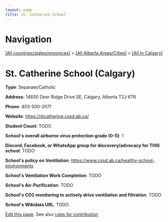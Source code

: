 ```yaml
---
layout: page
title: St. Catherine School
---
```

# Navigation

[[All countries/states/provinces]](../../..) > [[All Alberta Areas/Cities]](../..) > [[All In Calgary]](..)

# St. Catherine School (Calgary)

**Type**: Separate/Catholic

**Address**: 14830 Deer Ridge Drive SE, Calgary, Alberta T2J 6T6

**Phone**: 403-500-2071

**Website**: <https://stcatherine.cssd.ab.ca/>

**Student Count**: TODO

**School's overall airborne virus protection grade (0-5)**: 1

**Discord, Facebook, or WhatsApp group for discovery/advocacy for THIS school**: TODO

**School's policy on Ventilation**: <https://www.cssd.ab.ca/healthy-school-environments>

**School's Ventilation Work Completion**: TODO

**School's Air-Purification**: TODO

**School's CO2 monitoring to actively drive ventilation and filtration**: TODO

**School's Wikidata URL**: TODO


[Edit this page](https://github.com/ventilate-schools/AB/edit/main/./Calgary/St._Catherine_School.md). See also [rules for contribution](../../../contribution-rules/)